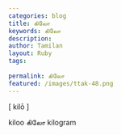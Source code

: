 ```yaml
---
categories: blog
title: கிலோ
keywords: கிலோ
description: 
author: Tamilan
layout: Ruby
tags: 
 
permalink: கிலோ
featured: /images/ttak-48.png
---
```

  
[ kilō ]  
  
kiloo கிலோ kilogram